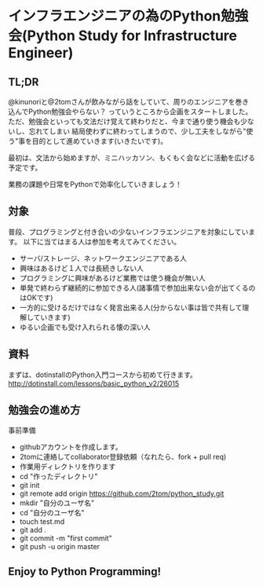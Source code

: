 # インフラエンジニアの為のPython勉強会(Python Study for Infrastructure Engineer)

## TL;DR

@kinunoriと@2tomさんが飲みながら話をしていて、周りのエンジニアを巻き込んでPython勉強会やらない？
っていうところから企画をスタートしました。
ただ、勉強会といっても文法だけ覚えて終わりだと、今まで通り使う機会も少ないし、忘れてしまい
結局使わずに終わってしまうので、少し工夫をしながら"使う"事を目的として進めていきます(いきたいです)。

最初は、文法から始めますが、ミニハッカソン、もくもく会などに活動を広げる予定です。

業務の課題や日常をPythonで効率化していきましょう！

## 対象
普段、プログラミングと付き合いの少ないインフラエンジニアを対象にしています。
以下に当てはまる人は参加を考えてみてください。

- サーバ/ストレージ、ネットワークエンジニアである人
- 興味はあるけど１人では長続きしない人
- プログラミングに興味があるけど業務では使う機会が無い人
- 単発で終わらず継続的に参加できる人(諸事情で参加出来ない会が出てくるのはOKです)
- 一方的に受けるだけではなく発言出来る人(分からない事は皆で共有して理解していきます)
- ゆるい企画でも受け入れられる懐の深い人

## 資料

まずは、dotinstallのPython入門コースから初めて行きます。
http://dotinstall.com/lessons/basic_python_v2/26015

## 勉強会の進め方

事前準備
- githubアカウントを作成します。
- 2tomに連絡してcollaborator登録依頼（なれたら、fork + pull req)
- 作業用ディレクトリを作ります
- cd "作ったディレクトリ"
- git init
- git remote add origin https://github.com/2tom/python_study.git
- mkdir "自分のユーザ名"
- cd "自分のユーザ名"
- touch test.md
- git add .
- git commit -m "first commit"
- git push -u origin master

## Enjoy to Python Programming!
